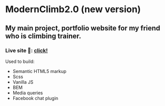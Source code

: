 # ModernClimb2.0 (new version)

## My main project, portfolio website for my friend who is climbing trainer.

### Live site 🔴: [click!](https://modern-climb.pl/)

Used to build:

- Semantic HTML5 markup
- Scss
- Vanilla JS
- BEM
- Media queries
- Facebook chat plugin
